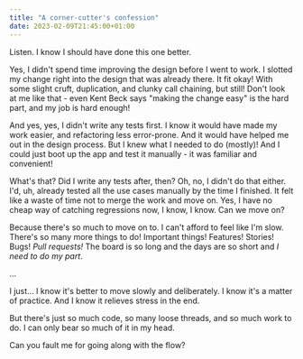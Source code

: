```yaml
---
title: "A corner-cutter's confession"
date: 2023-02-09T21:45:00+01:00
---
```


Listen. I know I should have done this one better.

<!--more-->

Yes, I didn't spend time improving the design before I went to work. I slotted my change right into the design that was already there. It fit okay! With some slight cruft, duplication, and clunky call chaining, but still! Don't look at me like that - even Kent Beck says "making the change easy" is the hard part, and my job is hard enough!

And yes, yes, I didn't write any tests first. I know it would have made my work easier, and refactoring less error-prone. And it would have helped me out in the design process. But I knew what I needed to do (mostly)! And I could just boot up the app and test it manually - it was familiar and convenient!

What's that? Did I write any tests after, then? Oh, no, I didn't do that either. I'd, uh, already tested all the use cases manually by the time I finished. It felt like a waste of time not to merge the work and move on. Yes, I have no cheap way of catching regressions now, I know, I know. Can we move on?

Because there's so much to move on to. I can't afford to feel like I'm slow. There's so many more things to do! Important things! Features! Stories! Bugs! _Pull requests!_ The board is so long and the days are so short and _I need to do my part_.

...

I just... I know it's better to move slowly and deliberately. I know it's a matter of practice. And I know it relieves stress in the end.

But there's just so much code, so many loose threads, and so much work to do. I can only bear so much of it in my head.

Can you fault me for going along with the flow?
